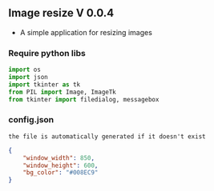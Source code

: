 ## Image resize V 0.0.4

* A simple application for resizing images

### Require python libs
``` python
import os
import json
import tkinter as tk
from PIL import Image, ImageTk
from tkinter import filedialog, messagebox
```

### config.json
`
the file is automatically generated if it doesn't exist
`
``` json
{
    "window_width": 850,
    "window_height": 600,
    "bg_color": "#008EC9"
}
```
